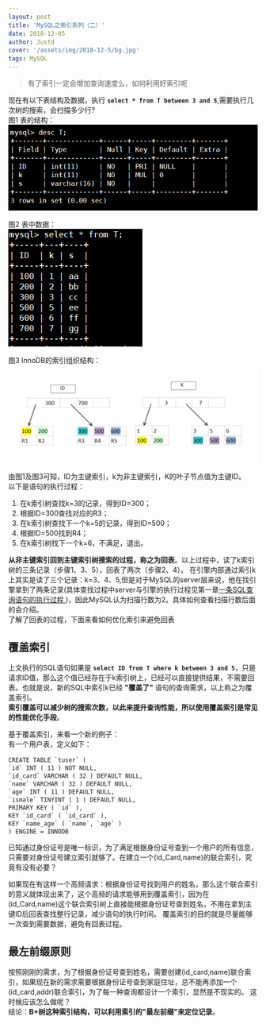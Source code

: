 ```yaml
---
layout: post
title: 'MySQL之索引系列（二）'
date: 2018-12-05
author: Justd
cover: '/assets/img/2018-12-5/bg.jpg'
tags: MySQL   
---
```

>有了索引一定会增加查询速度么，如何利用好索引呢    

现在有以下表结构及数据，执行 **`select * from T between 3 and 5`**,需要执行几次树的搜索，会扫描多少行?   
图1    表的结构：   
![表结构](/assets/img/2018-12-5/descT.png)     

图2    表中数据：     
![表中数据](/assets/img/2018-12-5/dataT.png)   

图3    InnoDB的索引组织结构：    
![InnoDB的索引组织结构](/assets/img/2018-12-5/InnoDB.png)    

由图1及图3可知，ID为主键索引，k为非主键索引，K的叶子节点值为主键ID。    
以下是语句的执行过程：   
1. 在k索引树查找k=3的记录，得到ID=300；
2. 根据ID=300查找对应的R3；
3. 在k索引树查找下一个k=5的记录，得到ID=500；   
4. 根据ID=500找到R4；
5. 在k索引树找下一个k=6，不满足，退出。
   
**从非主键索引回到主键索引树搜索的过程，称之为回表**。以上过程中，读了k索引树的三条记录（步骤1、3、5），回表了两次（步骤2、4）。
在引擎内部通过索引k上其实是读了三个记录：k=3、4、5,但是对于MySQL的server层来说，他在找引擎拿到了两条记录(具体查找过程中server与引擎的执行过程见第一章[一条SQL查询语句的执行过程
](https://yuge.ml/2018/11/14/MySQL-select.html))，因此MySQL认为扫描行数为2。具体如何查看扫描行数后面的会介绍。  
了解了回表的过程，下面来看如何优化索引来避免回表   

## 覆盖索引  
上文执行的SQL语句如果是 **`select ID from T where k between 3 and 5`**，只是请求ID值，那么这个值已经存在于k索引树上，已经可以直接提供结果，不需要回表。也就是说，新的SQL中索引k已经 **"覆盖了"** 语句的查询需求，以上称之为覆盖索引。   
**索引覆盖可以减少树的搜索次数，以此来提升查询性能，所以使用覆盖索引是常见的性能优化手段**。    

基于覆盖索引，来看一个新的例子：   
有一个用户表，定义如下：    
``` mysql
CREATE TABLE `tuser` (
`id` INT ( 11 ) NOT NULL,
`id_card` VARCHAR ( 32 ) DEFAULT NULL,
`name` VARCHAR ( 32 ) DEFAULT NULL,
`age` INT ( 11 ) DEFAULT NULL,
`ismale` TINYINT ( 1 ) DEFAULT NULL,
PRIMARY KEY ( `id` ),
KEY `id_card` ( `id_card` ),
KEY `name_age` ( `name`, `age` ) 
) ENGINE = INNODB
``` 
已知通过身份证号是唯一标识，为了满足根据身份证号查到一个用户的所有信息，只需要对身份证号建立索引就够了。在建立一个(id_Card,name)的联合索引，究竟有没有必要？       

如果现在有这样一个高频请求：根据身份证号找到用户的姓名，那么这个联合索引的意义就体现出来了，这个高频的请求能够用到覆盖索引，因为在(id_Card,name)这个联合索引树上直接能根据身份证号查到姓名，不用在拿到主键ID后回表查找整行记录，减少语句的执行时间。
覆盖索引的目的就是尽量能够一次查到需要数据，避免有回表过程。          

## 最左前缀原则    
按照刚刚的需求，为了根据身份证号查到姓名，需要创建(id_card,name)联合索引，如果现在新的需求需要根据身份证号查到家庭住址，总不能再添加一个(id_card,addr)联合索引，为了每一种查询都设计一个索引，显然是不现实的。 这时候应该怎么做呢？     
结论：**B+树这种索引结构，可以利用索引的"最左前缀"来定位记录**。   
  

   